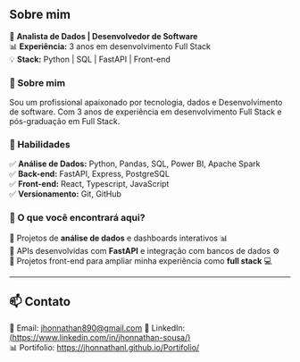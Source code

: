 ## Sobre mim  
🎯 **Analista de Dados | Desenvolvedor de Software**  
📊 **Experiência:** 3 anos em desenvolvimento Full Stack    
💡 **Stack:** Python | SQL | FastAPI | Front-end  

### 🚀 Sobre mim  
Sou um profissional apaixonado por tecnologia, dados e Desenvolvimento de software. Com 3 anos de experiência em desenvolvimento Full Stack e pós-graduação em Full Stack. 

### 🔧 Habilidades  
✅ **Análise de Dados:** Python, Pandas, SQL, Power BI, Apache Spark  
✅ **Back-end:** FastAPI, Express, PostgreSQL  
✅ **Front-end:** React, Typescript, JavaScript  
✅ **Versionamento:** Git, GitHub  

### 🌟 O que você encontrará aqui?  
📌 Projetos de **análise de dados** e dashboards interativos 📊  
📌 APIs desenvolvidas com **FastAPI** e integração com bancos de dados ⚙️  
📌 Projetos front-end para ampliar minha experiência como **full stack** 💻  

---

## 📫 Contato  
📧 Email: jhonnathan890@gmail.com 
💼 LinkedIn: [(https://www.linkedin.com/in/jhonnathan-sousa/)](https://www.linkedin.com/in/jhonnathan-sousa)  
📊 Portifolio: https://jhonnathanl.github.io/Portifolio/

